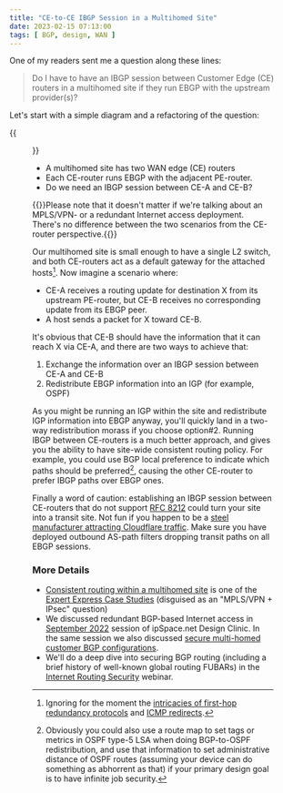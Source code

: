 ```yaml
---
title: "CE-to-CE IBGP Session in a Multihomed Site"
date: 2023-02-15 07:13:00
tags: [ BGP, design, WAN ]
---
```

One of my readers sent me a question along these lines:

> Do I have to have an IBGP session between Customer Edge (CE) routers in a multihomed site if they run EBGP with the upstream provider(s)?

Let's start with a simple diagram and a refactoring of the question:
<!--more-->
{{<figure src="/2023/02/ce-ibgp-l2.png">}}

* A multihomed site has two WAN edge (CE) routers
* Each CE-router runs EBGP with the adjacent PE-router.
* Do we need an IBGP session between CE-A and CE-B?

{{<note info>}}Please note that it doesn't matter if we're talking about an MPLS/VPN- or a redundant Internet access deployment. There's no difference between the two scenarios from the CE-router perspective.{{</note>}}

Our multihomed site is small enough to have a single L2 switch, and both CE-routers act as a default gateway for the attached hosts[^FHRP]. Now imagine a scenario where:

[^FHRP]: Ignoring for the moment the [intricacies of first-hop redundancy protocols](https://blog.ipspace.net/2023/02/irb-edge-routing.html) and [ICMP redirects](https://blog.ipspace.net/2022/11/what-causes-icmp-redirects.html).

* CE-A receives a routing update for destination X from its upstream PE-router, but CE-B receives no corresponding update from its EBGP peer.
* A host sends a packet for X toward CE-B.

It's obvious that CE-B should have the information that it can reach X via CE-A, and there are two ways to achieve that:

1. Exchange the information over an IBGP session between CE-A and CE-B
2. Redistribute EBGP information into an IGP (for example, OSPF)

As you might be running an IGP within the site and redistribute IGP information into EBGP anyway, you'll quickly land in a two-way redistribution morass if you choose option#2. Running IBGP between CE-routers is a much better approach, and gives you the ability to have site-wide consistent routing policy. For example, you could use BGP local preference to indicate which paths should be preferred[^IGPJS], causing the other CE-router to prefer IBGP paths over EBGP ones.

Finally a word of caution: establishing an IBGP session between CE-routers that do not support [RFC 8212](https://www.rfc-editor.org/rfc/rfc8212) could turn your site into a transit site. Not fun if you happen to be a [steel manufacturer attracting Cloudflare traffic](https://blog.ipspace.net/2019/07/rant-some-internet-service-providers.html). Make sure you have deployed outbound AS-path filters dropping transit paths on all EBGP sessions.

### More Details

* [Consistent routing within a multihomed site](https://www.ipspace.net/Integrating_Internet_VPN_with_MPLS_VPN_WAN) is one of the [Expert Express Case Studies](https://www.ipspace.net/ExpertExpress_Case_Studies) (disguised as an "MPLS/VPN + IPsec" question)
* We discussed redundant BGP-based Internet access in [September 2022](https://my.ipspace.net/bin/list?id=Design#2022_09) session of ipSpace.net Design Clinic. In the same session we also discussed [secure multi-homed customer BGP configurations](https://my.ipspace.net/bin/get/Design/22.09.05%20-%20Securing%20Multi-Homed%20Customer%20BGP%20Configuration.mp4?doccode=Design).
* We'll do a deep dive into securing BGP routing (including a brief history of well-known global routing FUBARs) in the [Internet Routing Security](https://www.ipspace.net/Internet_Routing_Security) webinar.

[^IGPJS]: Obviously you could also use a route map to set tags or metrics in OSPF type-5 LSA when doing BGP-to-OSPF redistribution, and use that information to set administrative distance of OSPF routes (assuming your device can do something as abhorrent as that) if your primary design goal is to have infinite job security.